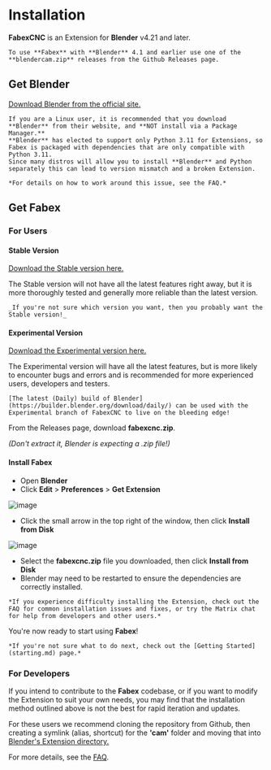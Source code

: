 # Installation

**FabexCNC** is an Extension for **Blender** v4.21 and later.

```{note}
To use **Fabex** with **Blender** 4.1 and earlier use one of the **blendercam.zip** releases from the Github Releases page.
```

## Get Blender
[Download Blender from the official site.](https://www.blender.org/download/)

```{note}
If you are a Linux user, it is recommended that you download **Blender** from their website, and **NOT install via a Package Manager.**
**Blender** has elected to support only Python 3.11 for Extensions, so Fabex is packaged with dependencies that are only compatible with Python 3.11.
Since many distros will allow you to install **Blender** and Python separately this can lead to version mismatch and a broken Extension.

*For details on how to work around this issue, see the FAQ.*
```
## Get Fabex
### For Users
#### Stable Version
[Download the Stable version here.](https://github.com/vilemduha/blendercam/releases)

The Stable version will not have all the latest features right away, but it is more thoroughly tested and generally more reliable than the latest version. 

```{note}
_If you're not sure which version you want, then you probably want the Stable version!_
```

#### Experimental Version
[Download the Experimental version here.](https://github.com/pppalain/blendercam/releases)

The Experimental version will have all the latest features, but is more likely to encounter bugs and errors and is recommended for more experienced users, developers and testers.

```{note}
[The latest (Daily) build of Blender](https://builder.blender.org/download/daily/) can be used with the Experimental branch of FabexCNC to live on the bleeding edge!
```

From the Releases page, download **fabexcnc.zip**.

*(Don't extract it, Blender is expecting a .zip file!)*

#### Install Fabex
- Open **Blender**
- Click **Edit** > **Preferences** > **Get Extension**

![image](https://github.com/user-attachments/assets/7776b3dd-2411-4348-b4d7-b0262f683f90)
- Click the small arrow in the top right of the window, then click **Install from Disk**

![image](https://github.com/user-attachments/assets/1bec6168-5b57-48c4-afe7-310664fa979d)
- Select the **fabexcnc.zip** file you downloaded, then click **Install from Disk**
- Blender may need to be restarted to ensure the dependencies are correctly installed.

```{note}
*If you experience difficulty installing the Extension, check out the FAQ for common installation issues and fixes, or try the Matrix chat for help from developers and other users.*
```

You're now ready to start using **Fabex**!

```{note}
*If you're not sure what to do next, check out the [Getting Started](starting.md) page.*
```

### For Developers
If you intend to contribute to the **Fabex** codebase, or if you want to modify the Extension to suit your own needs, you may find that the installation method outlined above is not the best for rapid iteration and updates.

For these users we recommend cloning the repository from Github, then creating a symlink (alias, shortcut) for the **'cam'** folder and moving that into [Blender's Extension directory.](https://docs.blender.org/manual/en/latest/advanced/blender_directory_layout.html)

For more details, see the [FAQ](faq.md).